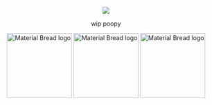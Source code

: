 


<div align="center">
  
  ![](https://komarev.com/ghpvc/?username=atervir&color=85807d)

wip poopy


<p align="center">
    <img width="150" src="https://files.catbox.moe/jhcz0d.png"(rentry.co/atervir) alt="Material Bread logo">
    <img width="150" src="https://files.catbox.moe/0ww9yw.png"(https://atervir.atabook.org/) alt="Material Bread logo">
    <img width="150" src="https://files.catbox.moe/ctpsq4.png"(https://pronouns.cc/@atervir) alt="Material Bread logo">



